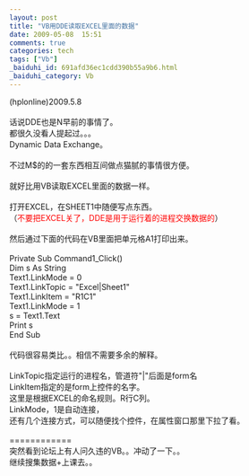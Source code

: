 ```yaml
---
layout: post
title: "VB用DDE读取EXCEL里面的数据"
date: 2009-05-08  15:51
comments: true
categories: tech
tags: ["Vb"]
_baiduhi_id: 691afd36ec1cdd390b55a9b6.html
_baiduhi_category: Vb
---
```


(hplonline)2009.5.8<br/><br/>
话说DDE也是N早前的事情了。<br/>
都很久没看人提起过。。。<br/>
Dynamic Data Exchange。<br/><br/>
不过M$的的一套东西相互间做点猫腻的事情很方便。<br/><br/>
就好比用VB读取EXCEL里面的数据一样。<br/><br/>
打开EXCEL，在SHEET1中随便写点东西。<br/>
（<font color="#ff0000">不要把EXCEL关了，DDE是用于运行着的进程交换数据的</font>）<br/><br/>
然后通过下面的代码在VB里面把单元格A1打印出来。<br/><br/>
Private Sub Command1_Click()<br/>
Dim s As String<br/>
Text1.LinkMode = 0<br/>
Text1.LinkTopic = "Excel|Sheet1"<br/>
Text1.LinkItem = "R1C1"<br/>
Text1.LinkMode = 1<br/>
s = Text1.Text<br/>
Print s<br/>
End Sub<br/><br/>
代码很容易类比。。相信不需要多余的解释。<br/><br/>
LinkTopic指定运行的进程名，管道符"|"后面是form名<br/>
LinkItem指定的是form上控件的名字。<br/>
这里是根据EXCEL的命名规则。R行C列。<br/>
LinkMode，1是自动连接，<br/>
还有几个连接方式，可以随便找个控件，在属性窗口那里下拉了看。<br/><br/>
============<br/>
突然看到论坛上有人问久违的VB。。冲动了一下。。<br/>
继续搜集数据+上课去。。
